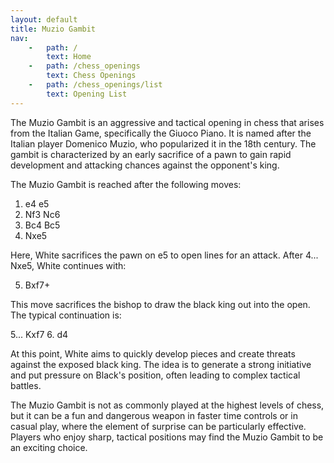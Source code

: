 ```yaml
---
layout: default
title: Muzio Gambit
nav:
    -   path: /
        text: Home
    -   path: /chess_openings
        text: Chess Openings
    -   path: /chess_openings/list
        text: Opening List
---
```


The Muzio Gambit is an aggressive and tactical opening in chess that arises from the Italian Game, specifically the Giuoco Piano. It is named after the Italian player Domenico Muzio, who popularized it in the 18th century. The gambit is characterized by an early sacrifice of a pawn to gain rapid development and attacking chances against the opponent's king.

The Muzio Gambit is reached after the following moves:

1. e4 e5
2. Nf3 Nc6
3. Bc4 Bc5
4. Nxe5

Here, White sacrifices the pawn on e5 to open lines for an attack. After 4... Nxe5, White continues with:

5. Bxf7+

This move sacrifices the bishop to draw the black king out into the open. The typical continuation is:

5... Kxf7
6. d4

At this point, White aims to quickly develop pieces and create threats against the exposed black king. The idea is to generate a strong initiative and put pressure on Black's position, often leading to complex tactical battles.

The Muzio Gambit is not as commonly played at the highest levels of chess, but it can be a fun and dangerous weapon in faster time controls or in casual play, where the element of surprise can be particularly effective. Players who enjoy sharp, tactical positions may find the Muzio Gambit to be an exciting choice.